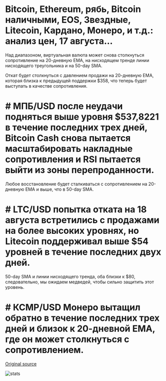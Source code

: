 # Bitcoin, Ethereum, рябь, Bitcoin наличными, EOS, Звездные, Litecoin, Кардано, Монеро, и т.д.: анализ цен, 17 августа...

Над диапазоном, виртуальная валюта может снова столкнуться сопротивление на 20-дневную EMA, на нисходящем тренде линии нисходящего треугольника и на 50-day SMA.

Откат будет столкнуться с давлением продажи на 20-дневную EMA, которая близка к предыдущей поддержки $358, что теперь будет выступать в качестве сопротивления.

# # МПБ/USD после неудачи подняться выше уровня $537,8221 в течение последних трех дней, Bitcoin Cash снова пытается масштабировать накладные сопротивления и RSI пытается выйти из зоны перепроданности.

Любое восстановление будет сталкиваться с сопротивлением на 20-дневную EMA и выше, что в 50-day SMA.

# # LTC/USD попытка отката на 18 августа встретились с продажами на более высоких уровнях, но Litecoin поддерживал выше $54 уровней в течение последних двух дней.

50-day SMA и линии нисходящего тренда, оба близки к $80, следовательно, мы ожидаем медведей, чтобы сильно защитить этот уровень.

# # КСМР/USD Монеро вытащил обратно в течение последних трех дней и близок к 20-дневной EMA, где он может столкнуться с сопротивлением.

[Original source](https://cointelegraph.com/news/bitcoin-ethereum-ripple-bitcoin-cash-eos-stellar-litecoin-cardano-monero-etc-price-analysis-august-17)

![stats](https://c.statcounter.com/11760860/0/a89fa40b/1/ "stats")